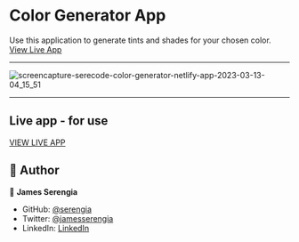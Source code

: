# Color Generator App

Use this application to generate tints and shades for your chosen color. [View Live App](https://serecode-color-generator.netlify.app/)

---
![screencapture-serecode-color-generator-netlify-app-2023-03-13-04_15_51](https://user-images.githubusercontent.com/69452516/224587333-0239a7cf-6991-4d30-ba41-233c27534a65.png)

---

## Live app - for use

[VIEW LIVE APP](https://serecode-color-generator.netlify.app/)

## 👥 Author

👤 **James Serengia**

- GitHub: [@serengia](https://github.com/serengia)
- Twitter: [@jamesserengia](https://twitter.com/jamesserengia)
- LinkedIn: [LinkedIn](https://linkedin.com/in/james-serengia)
